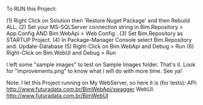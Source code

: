 To RUN this Project:

(1) Right Click on Solution then 'Restore Nuget Package' and then Rebuild ALL.
(2) Set your MS-SQLServer connection string in Bim.Repository > App.Config AND Bim.WebApi > Web.Config .
(3) Set Bim.Repository as STARTUP Project.
(4) In Package-Manager Console select Bim.Repository and: Update-Database
(5) Right-Click on Bim.WebApi and Debug > Run
(6) Right-Click on Bim.WebUI and Debug > Run

I left some "sample images" to test on Sample Images folder.
That's it. Look for "improvements.png" to know what i will do with more time. See ya!

Note: I let this Project running on My WebServer, so here it is (for tests):
API: http://www.futuradata.com.br/BimWebApi/swagger
WebUI: http://www.futuradata.com.br/BimWebUI